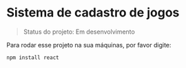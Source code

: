 # Sistema de cadastro de jogos

> Status do projeto: Em desenvolvimento

Para rodar esse projeto na sua máquinas, por favor digite:
```
npm install react
```
